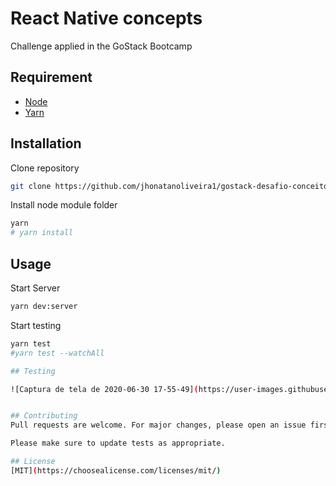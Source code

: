 # React Native concepts
Challenge applied in the GoStack Bootcamp

## Requirement

* [Node](https://nodejs.org/en/)
* [Yarn](https://yarnpkg.com/)

## Installation

Clone repository
```bash
git clone https://github.com/jhonatanoliveira1/gostack-desafio-conceitos-react-native.git
```
Install node module folder
```bash
yarn
# yarn install
```

## Usage

Start Server
```bash
yarn dev:server
```
Start testing
```bash
yarn test
#yarn test --watchAll 

## Testing

![Captura de tela de 2020-06-30 17-55-49](https://user-images.githubusercontent.com/58116030/86176613-93f3af80-bafb-11ea-93f2-a9650fd642c5.png)


## Contributing
Pull requests are welcome. For major changes, please open an issue first to discuss what you would like to change.

Please make sure to update tests as appropriate.

## License
[MIT](https://choosealicense.com/licenses/mit/)

